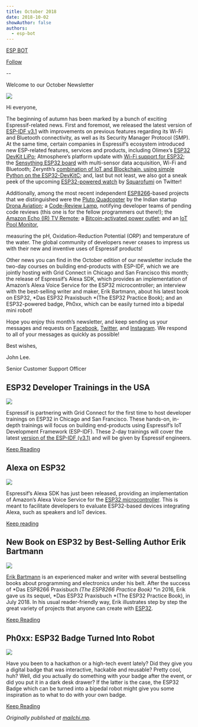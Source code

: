 ```yaml
---
title: October 2018
date: 2018-10-02
showAuthor: false
authors: 
  - esp-bot
---
```

[ESP BOT](https://medium.com/@espbot?source=post_page-----b4ba4de2cba--------------------------------)

[Follow](https://medium.com/m/signin?actionUrl=https%3A%2F%2Fmedium.com%2F_%2Fsubscribe%2Fuser%2F71611a95e5c4&operation=register&redirect=https%3A%2F%2Fblog.espressif.com%2Foctober-2018-b4ba4de2cba&user=ESP+BOT&userId=71611a95e5c4&source=post_page-71611a95e5c4----b4ba4de2cba---------------------post_header-----------)

--

Welcome to our October Newsletter

![](https://miro.medium.com/v2/resize:fit:640/format:webp/0*x7de18Fx2of0M3TR.jpg)

Hi everyone,

The beginning of autumn has been marked by a bunch of exciting Espressif-related news. First and foremost, we released the latest version of [ESP-IDF v3.1](https://github.com/espressif/esp-idf/releases/tag/v3.1) with improvements on previous features regarding its Wi-Fi and Bluetooth connectivity, as well as its Security Manager Protocol (SMP). At the same time, certain companies in Espressif’s ecosystem introduced new ESP-related features, services and products, including Olimex’s [ESP32 DevKit LiPo](https://time4ee.com/news.php?readmore=409); Atmosphere’s platform update with [Wi-Fi support for ESP32](https://www.atmosphereiot.com/blog/platform-1-1-9.html); the [Sensything ESP32 board](https://www.cnx-software.com/2018/09/26/sensything-esp32-board-multi-sensor-data-acquisition-wi-fi-bluetooth/) with multi-sensor data acquisition, Wi-Fi and Bluetooth; Zerynth’s [combination of IoT and Blockchain, using simple Python on the ESP32-DevKitC](https://www.hackster.io/lana-vulic/combining-iot-and-blockchain-using-simple-python-093746); and, last but not least, we also got a sneak peek of the upcoming [ESP32-powered watch](https://twitter.com/sqfmi/status/1042245367897751552) by [Squarofumi](http://www.sqfmi.com/) on Twitter!

Additionally, among the most recent independent [ESP8266](https://www.espressif.com/en/products/hardware/esp8266ex/overview)-based projects that we distinguished were the [Pluto Quadcopter](https://twitter.com/anujdeshpandey/status/1032936504354471936) by the Indian startup [Drona Aviation](https://www.dronaaviation.com/); a [Code-Review Lamp](https://www.hackster.io/platisd/code-review-lamp-d52e87), notifying developer teams of pending code reviews (this one is for the fellow programmers out there!); the [Amazon Echo (IR) TV Remote](https://www.hackster.io/LIMPINGLIM/amazon-echo-ir-tv-remote-bf2c36); a [Bitcoin-activated power outlet](https://www.hackster.io/cswiger2/bitcoin-activated-power-outlet-ffc679); and an [IoT Pool Monitor](https://www.hackster.io/justind000/iot-pool-monitoring-with-thingsboard-4b0826),

measuring the pH, Oxidation-Reduction Potential (ORP) and temperature of the water. The global community of developers never ceases to impress us with their new and inventive uses of Espressif products!

Other news you can find in the October edition of our newsletter include the two-day courses on building end-products with ESP-IDF, which we are jointly hosting with Grid Connect in Chicago and San Francisco this month; the release of Espressif’s Alexa SDK, which provides an implementation of Amazon’s Alexa Voice Service for the ESP32 microcontroller; an interview with the best-selling writer and maker, Erik Bartmann, about his latest book on ESP32, *Das ESP32 Praxisbuch *(The ESP32 Practice Book); and an ESP32-powered badge, Ph0xx, which can be easily turned into a bipedal mini robot!

Hope you enjoy this month’s newsletter, and keep sending us your messages and requests on [Facebook](https://www.facebook.com/espressif/), [Twitter](https://twitter.com/EspressifSystem), and [Instagram](https://www.instagram.com/espressif_systems/). We respond to all of your messages as quickly as possible!

Best wishes,

John Lee.

Senior Customer Support Officer

## ESP32 Developer Trainings in the USA

![](https://miro.medium.com/v2/resize:fit:640/format:webp/0*JC8FpLAvLcTTxI9z.jpg)

Espressif is partnering with Grid Connect for the first time to host developer trainings on ESP32 in Chicago and San Francisco. These hands-on, in-depth trainings will focus on building end-products using Espressif’s IoT Development Framework (ESP-IDF). These 2-day trainings will cover the latest [version of the ESP-IDF (v3.1)](https://github.com/espressif/esp-idf/releases/tag/v3.1) and will be given by Espressif engineers.

[Keep Reading](https://www.espressif.com/en/news/ESP32%20Developer%20Trainings%20in%20the%20USA?position=0&list=kj28sjF5dc4F6ENc8r67SqH4Yd5dK4m8Xd9ZCBvZgug)

## Alexa on ESP32

![](https://miro.medium.com/v2/resize:fit:640/format:webp/0*xlDVEuxCHx_2EKwH.png)

Espressif’s Alexa SDK has just been released, providing an implementation of Amazon’s Alexa Voice Service for the [ESP32 microcontroller](https://www.espressif.com/en/products/hardware/esp32/overview). This is meant to facilitate developers to evaluate ESP32-based devices integrating Alexa, such as speakers and IoT devices.

[Keep reading](https://www.espressif.com/en/news/Alexa%20on%20ESP32?position=0&list=lBpPiKCKxDo_pxLtsU-u60pMPJ0lMH2g-85ndysyrfI)

## New Book on ESP32 by Best-Selling Author Erik Bartmann

![](https://miro.medium.com/v2/resize:fit:640/format:webp/0*qYURd8ZHnHRRmL6N.jpg)

[Erik Bartmann](https://www.erik-bartmann.de/) is an experienced maker and writer with several bestselling books about programming and electronics under his belt. After the success of *Das ESP8266 Praxisbuch *(The ESP8266 Practice Book)* *in 2016, Erik gave us its sequel, *Das ESP32 Praxisbuch *(The ESP32 Practice Book), in July 2018. In his usual reader-friendly way, Erik illustrates step by step the great variety of projects that anyone can create with [ESP32](https://www.espressif.com/en/products/hardware/esp32/overview).

[Keep Reading](https://www.espressif.com/en/news/New%20Book%20on%20ESP32%20by%20Best-Selling%20Author%20Erik%20Bartmann?position=1&list=lBpPiKCKxDo_pxLtsU-u60pMPJ0lMH2g-85ndysyrfI)

## Ph0xx: ESP32 Badge Turned Into Robot

![](https://miro.medium.com/v2/resize:fit:640/format:webp/0*eaZ0IeQrRfuSBT3x.jpg)

Have you been to a hackathon or a high-tech event lately? Did they give you a digital badge that was interactive, hackable and reusable? Pretty cool, huh? Well, did you actually do something with your badge after the event, or did you put it in a dark desk drawer? If the latter is the case, the ESP32 Badge which can be turned into a bipedal robot might give you some inspiration as to what to do with your own badge.

[Keep Reading](https://www.espressif.com/en/news/Ph0xx%3A%20ESP32%20Badge%20Turned%20Into%C2%A0Robot?position=2&list=lBpPiKCKxDo_pxLtsU-u60pMPJ0lMH2g-85ndysyrfI)

*Originally published at *[*mailchi.mp*](https://mailchi.mp/a8b9e6bdf775/espressif-esp-news-october-2018?e=f9593a0e62)*.*
